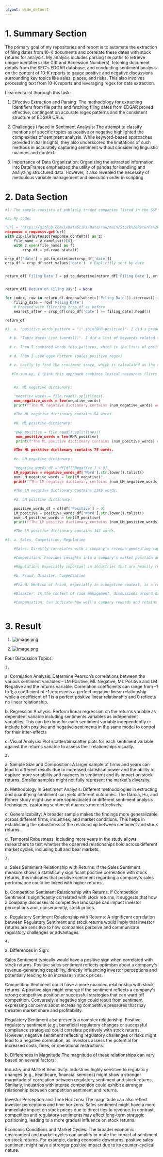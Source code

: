```yaml
---
layout: wide_default
---    
```


# 1. Summary Section

The primary goal of my repositories and report is to automate the extraction of filing dates from 10-K documents and correlate these dates with stock returns for analysis. My analysis includes parsing file paths to retrieve unique identifiers (like CIK and Accession Numbers), fetching document details from the SEC's EDGAR database, and conducting sentiment analysis on the content of 10-K reports to gauge positive and negative discussions surrounding key topics like sales, places, and risks. This also involves processing text from 10-K reports and leveraging regex for data extraction.

I learned a lot thorough this task: 
1. Effective Extraction and Parsing: The methodology for extracting identifiers from file paths and fetching filing dates from EDGAR proved effective, contingent on accurate regex patterns and the consistent structure of EDGAR URLs.

2. Challenges I faced in Sentiment Analysis: The attempt to classify mentions of specific topics as positive or negative highlighted the complexities of sentiment analysis. While keyword-based approaches provided initial insights, they also underscored the limitations of such methods in accurately capturing sentiment without considering linguistic nuances and context.

3. Importance of Data Organization: Organizing the extracted information into DataFrames emphasized the utility of pandas for handling and analyzing structured data. However, it also revealed the necessity of meticulous variable management and execution order in scripting.


# 2. Data Section


```python
#1. The sample consists of publicly traded companies listed in the S&P 500 index for the year 2022. Each company in the sample has filed a 10-K report with the SEC for the fiscal year ending in 2022. 

#2. My code: 

"url = 'https://github.com/LeDataSciFi/data/raw/main/Stock%20Returns%20(CRSP)/crsp_2022_only.zip'
response = requests.get(url)
with ZipFile(BytesIO(response.content)) as z:
    file_name = z.namelist()[0]
    with z.open(file_name) as f:
        crsp_df = pd.read_stata(f)

crsp_df['date'] = pd.to_datetime(crsp_df['date'])
crsp_df = crsp_df.sort_values('date')  # Explicitly sort by date


return_df['Filing Date'] = pd.to_datetime(return_df['Filing Date'], errors='coerce')


return_df['Return on Filing Day'] = None

for index, row in return_df.dropna(subset=['Filing Date']).iterrows():
    filing_date = row['Filing Date']
    # Proceed with filtering crsp_df as before
    nearest_after = crsp_df[crsp_df['date'] >= filing_date].head(1)
    
return_df

#3. a. "positive_words_pattern = "|".join(BHR_positive)"- I did a predefined list of words that are generally indicative of positive sentiment.

  # b. "Topic Words List (wordsl1)"- I did a list of keywords related to specific topics of interest, like 'sales', 'competition', 'regulation'. 
   
  # c. Then I combined words into patterns, which is the lists of positive words and topic words are each joined into a single string pattern. 
   
  # d. Then I used egex Pattern (sales_positive_regex)
   
  # e. Lastly to find the sentiment score, which is calculated as the ratio of the number of positive mentions (hits) to the total document length in words (doc_length). This score represents the proportion of the document that discusses the specified topics in a positive light.
   
   #To sum up, I think this approach combines lexical resources (lists of positive and topic-specific words) with pattern matching to extract meaningful sentiment indicators from unstructured text data.
   

    #a. ML negative dictionary: 

    "negative_words = file.read().splitlines()  
    num_negative_words = len(negative_words)  
    print(f"The ML negative dictionary contains {num_negative_words} words.")"
    
    #The ML negative dictionary contains 94 words.
    
    #b. ML positive dictionary:
    
    "BHR_positive = file.read().splitlines()  
     num_positive_words = len(BHR_positive)
     print(f"The ML positive dictionary contains {num_positive_words} words.")"

    #The ML positive dictionary contains 75 words.
    
    #c. LM negative dictionary:
    
    "negative_words_df = df[df['Negative'] > 0]
    LM_negative = negative_words_df['Word'].str.lower().tolist()
    num_LM_negative_words = len(LM_negative)"
    print(f"The LM negative dictionary contains {num_LM_negative_words} words.")
    
    #The LM negative dictionary contains 2345 words.
    
    #d. LM positive dictionary:
    
    positive_words_df = df[df['Positive'] > 0]
    LM_positive = positive_words_df['Word'].str.lower().tolist()
    num_LM_positive_words = len(LM_positive)
    print(f"The LM positive dictionary contains {num_LM_positive_words} words.")

    #The LM positive dictionary contains 347 words.
    
#5. a. Sales, Competition, Regulation

    #Sales: Directly correlates with a company's revenue-generating capability.
    
    #Competition: Provides insights into a company's market position and competitive environment.
    
    #Regulation: Especially important in industries that are heavily regulated. 
    
    #b. Fraud, Disaster, Compensation
    
    #Fraud: Mention of fraud, especially in a negative context, is a red flag for investors. 

    #Disaster: In the context of risk management, discussions around disaster preparedness or recovery can be positive if they demonstrate resilience and strategic planning.

    #Compensation: Can indicate how well a company rewards and retains talent, which is crucial for long-term success.
    

```

# 3. Result

1. ![image.png](attachment:3f05d57c-21de-45ce-90cd-4bb9af92d5bc.png)


2. ![image.png](attachment:ae1c3195-e896-40d2-b996-b0fafa91f86b.png)

Four Discussion Topics:

    1. 

a. Correlation Analysis: Determine Pearson’s correlations between the various sentiment variables – LM Positive, ML Negative, ML Positive and LM Negative and the returns variable. Correlation coefficients can range from -1 to 1; a coefficient of -1 represents a perfect negative linear relationship while a coefficient of 1 is a perfect positive linear relationship and 0 reflects no linear relationship.

b. Regression Analysis: Perform linear regression on the returns variable as dependent variable including sentiments variables as independent variables. This can be done for each sentiment variable independently or include both positive and negative sentiments in the same model to control for their inter-effects

c. Visual Analysis: Plot scatter/binscatter plots for each sentiment variable against the returns variable to assess their relationships visually.

    2.

a. Sample Size and Composition: A larger sample of firms and years can lead to different results due to increased statistical power and the ability to capture more variability and nuances in sentiment and its impact on stock returns. Smaller samples might not fully represent the market's diversity.

b. Methodology in Sentiment Analysis: Different methodologies in extracting and quantifying sentiment can yield different outcomes. The Garcia, Hu, and Rohrer study might use more sophisticated or different sentiment analysis techniques, capturing sentiment nuances more effectively. 

c. Generalizability: A broader sample makes the findings more generalizable across different firms, industries, and market conditions. This helps in establishing the robustness of the relationship between sentiment and stock returns.

d. Temporal Robustness: Including more years in the study allows researchers to test whether the observed relationships hold across different market cycles, including bull and bear markets.

    3.

a. Sales Sentiment
Relationship with Returns: If the Sales Sentiment measure shows a statistically significant positive correlation with stock returns, this indicates that positive sentiment regarding a company's sales performance could be linked with higher returns.

b. Competition Sentiment
Relationship with Returns: If Competition Sentiment is significantly correlated with stock returns, it suggests that how a company discusses its competitive landscape can impact investor perceptions and, consequently, stock prices.

c. Regulatory Sentiment
Relationship with Returns: A significant correlation between Regulatory Sentiment and stock returns would imply that investor returns are sensitive to how companies perceive and communicate regulatory challenges or advantages.

    4. 

a. Differences in Sign:

Sales Sentiment typically would have a positive sign when correlated with stock returns. Positive sales sentiment reflects optimism about a company's revenue-generating capability, directly influencing investor perceptions and potentially leading to an increase in stock prices.

Competition Sentiment could have a more nuanced relationship with stock returns. A positive sign might emerge if the sentiment reflects a company's strong competitive position or successful strategies that can ward off competition. Conversely, a negative sign could result from sentiment expressing concerns about increasing competitive pressures that may threaten market share and profitability.

Regulatory Sentiment also presents a complex relationship. Positive regulatory sentiment (e.g., beneficial regulatory changes or successful compliance strategies) could correlate positively with stock returns. However, negative sentiment reflecting regulatory challenges or risks might lead to a negative correlation, as investors assess the potential for increased costs, fines, or operational restrictions.

b. Differences in Magnitude
The magnitude of these relationships can vary based on several factors:

Industry and Market Sensitivity: Industries highly sensitive to regulatory changes (e.g., healthcare, financial services) might show a stronger magnitude of correlation between regulatory sentiment and stock returns. Similarly, industries with intense competition could exhibit a stronger relationship between competition sentiment and returns.

Investor Perception and Time Horizons: The magnitude can also reflect investor perceptions and time horizons. Sales sentiment might have a more immediate impact on stock prices due to direct ties to revenue. In contrast, competition and regulatory sentiments may affect long-term strategic positioning, leading to a more gradual influence on stock returns.

Economic Conditions and Market Cycles: The broader economic environment and market cycles can amplify or mute the impact of sentiment on stock returns. For example, during economic downturns, positive sales sentiment might have a stronger positive impact due to its counter-cyclical nature.


```python

```
